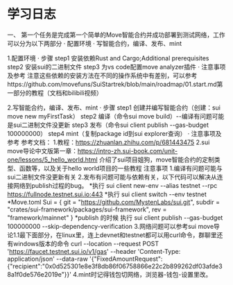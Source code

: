 # 学习日志
一、
第一个任务是完成第一个简单的Move智能合约并成功部署到测试网络，工作可以分为以下两部分
· 配置环境
· 写智能合约，编译、发布、mint

1.配置环境
· 步骤
    step1 安装依赖Rust and Cargo;Additional prerequisites 
    step2 安装sui的二进制文件 
    step3 为vs code配置move analyzer插件
· 注意事项及参考
    注意这些依赖的安装方法在不同的操作系统中有差别，可以参考https://github.com/movefuns/SuiStartrek/blob/main/roadmap/01.start.md第一部分的教程（文档和bilibili视频）

2.写智能合约，编译、发布、mint
· 步骤
    step1 创建并编写智能合约（创建：sui move new myFirstTask）
    step2 编译（命令sui move build）--编译有问题可能是sui二进制文件没更新
    step3 发布（命令sui client publish  --gas-budget 100000000）
    step4 mint（复制package id到sui explorer查询）
· 注意事项及参考
    参考文档：
        1.教程：https://zhuanlan.zhihu.com/p/681443475
        2.sui move导论中文版第一章：https://intro-zh.sui-book.com/unit-one/lessons/5_hello_world.html  介绍了sui项目姐狗，move智能合约的定制类型、函数等，以及关于hello world项目的一些教程
    注意事项
        1.编译有问题可能与sui二进制文件没更新有关
        2.发布有问题可能与依赖有关，以下代码可以解决从连接网络到publish过程的bug。
            *执行 
            sui client new-env --alias testnet --rpc https://fullnode.testnet.sui.io:443 
            *执行
            sui client switch --env testnet
            *Move.toml
            Sui = { git = "https://github.com/MystenLabs/sui.git", subdir = "crates/sui-framework/packages/sui-framework", rev = "framework/mainnet" }
            *publish 的时候 执行
            sui client publish --gas-budget 100000000
            --skip-dependency-verification
        3.网络问题可以参考sui move导论1.1最下面部分，在linux里，连上devnet和testnet都可以用curl命令，群聊里还有windows版本的命令
            curl --location --request POST 'https://faucet.testnet.sui.io/v1/gas'  --header 'Content-Type: application/json'  --data-raw '{"FixedAmountRequest":{"recipient":"0x0d525301e8e3f8db86f06758866e22c2b899262df03afde38a1f0de576e2019e"}}'
        4.mint时记得钱包切网络，浏览器-钱包-设置里改。

        